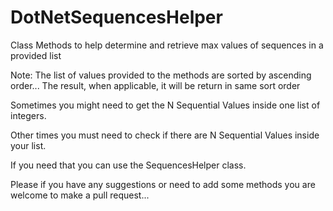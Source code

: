 # DotNetSequencesHelper
Class Methods to help determine and retrieve max values of sequences in a provided list

Note: The list of values provided to the methods are sorted by ascending order... The result, when applicable, it will be return in same sort order

Sometimes you might need to get the N Sequential Values inside one list of integers. 

Other times you must need to check if there are N Sequential Values inside your list.

If you need that you can use the SequencesHelper class.

Please if you have any suggestions or need to add some methods you are welcome to make a pull request...
